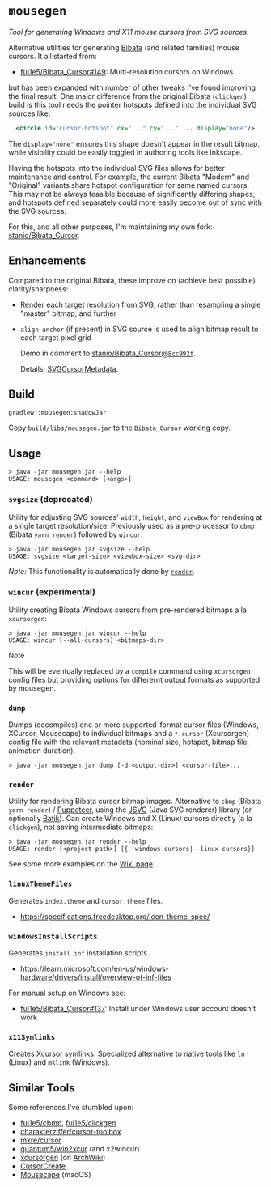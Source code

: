 # `mousegen`

_Tool for generating Windows and X11 mouse cursors from SVG sources._

Alternative utilities for generating
[Bibata](https://github.com/ful1e5/Bibata_Cursor) (and related families) mouse
cursors.  It all started from:

-   [ful1e5/Bibata_Cursor#149](https://github.com/ful1e5/Bibata_Cursor/issues/149):
    Multi-resolution cursors on Windows

but has been expanded with number of other tweaks I've found improving the
final result.  One major difference from the original Bibata (`clickgen`) build
is this tool needs the pointer hotspots defined into the individual SVG sources
like:

```xml
  <circle id="cursor-hotspot" cx="..." cy="..." ... display="none"/>
```

The `display="none"` ensures this shape doesn't appear in the result bitmap,
while visibility could be easily toggled in authoring tools like Inkscape.

Having the hotspots into the individual SVG files allows for better maintenance
and control.  For example, the current Bibata "Modern" and "Original" variants
share hotspot configuration for same named cursors.  This may not be always
feasible because of significantly differing shapes, and hotspots defined
separately could more easily become out of sync with the SVG sources.

For this, and all other purposes, I'm maintaining my own fork:
[stanio/Bibata_Cursor](https://github.com/stanio/Bibata_Cursor).

## Enhancements

Compared to the original Bibata, these improve on (achieve best possible)
clarity/sharpness:

-   Render each target resolution from SVG, rather than resampling a single
    "master" bitmap; and further
-   `align-anchor` (if present) in SVG source is used to align bitmap result to
    each target pixel grid

    Demo in comment to [stanio/Bibata_Cursor@`8cc992f`](https://github.com/stanio/Bibata_Cursor/commit/8cc992faefc8d9327957d0d7a58b0ac1687bcc5f#commitcomment-131173743).

    Details: [SVGCursorMetadata](src/main/java/io/github/stanio/mousegen/svg/SVGCursorMetadata.java).

## Build

    gradlew :mousegen:shadowJar

Copy `build/libs/mousegen.jar` to the `Bibata_Cursor` working copy.

## Usage

    > java -jar mousegen.jar --help
    USAGE: mousegen <command> [<args>]

### `svgsize` (deprecated)

Utility for adjusting SVG sources' `width`, `height`, and `viewBox` for
rendering at a single target resolution/size.  Previously used as a
pre-processor to `cbmp` (Bibata `yarn render`) followed by `wincur`.

    > java -jar mousegen.jar svgsize --help
    USAGE: svgsize <target-size> <viewbox-size> <svg-dir>

_Note:_ This functionality is automatically done by [`render`](#render).

### `wincur` (experimental)

Utility creating Bibata Windows cursors from pre-rendered bitmaps a la
`xcursorgen`:

    > java -jar mousegen.jar wincur --help
    USAGE: wincur [--all-cursors] <bitmaps-dir>

> [!NOTE]
> This will be eventually replaced by a `compile` command using `xcursorgen`
> config files but providing options for differernt output formats as supported
> by mousegen.

### `dump`

Dumps (decompiles) one or more supported-format cursor files (Windows, XCursor,
Mousecape) to individual bitmaps and a `*.cursor` (Xcursorgen) config file with
the relevant metadata (nominal size, hotspot, bitmap file, animation duration).

    > java -jar mousegen.jar dump [-d <output-dir>] <cursor-file>...

### `render`

Utility for rendering Bibata cursor bitmap images.  Alternative to `cbmp`
(Bibata `yarn render`) / [Puppeteer](https://pptr.dev/), using the
[JSVG](https://github.com/weisJ/jsvg) (Java SVG renderer) library (or
optionally [Batik](https://xmlgraphics.apache.org/batik/)).  Can create
Windows and X (Linux) cursors directly (a la `clickgen`), not saving
intermediate bitmaps:

    > java -jar mousegen.jar render --help
    USAGE: render [<project-path>] [{--windows-cursors|--linux-cursors}]

See some more examples on the
[Wiki page](https://github.com/stanio/stanio-misc/wiki/mousegen).

### `linuxThemeFiles`

Generates `index.theme` and `cursor.theme` files.

-   https://specifications.freedesktop.org/icon-theme-spec/

### `windowsInstallScripts`

Generates `install.inf` installation scripts.

-   https://learn.microsoft.com/en-us/windows-hardware/drivers/install/overview-of-inf-files

For manual setup on Windows see:

-   [ful1e5/Bibata_Cursor#137](https://github.com/ful1e5/Bibata_Cursor/issues/137#issuecomment-1731713946):
    Install under Windows user account doesn't work

### `x11Symlinks`

Creates Xcursor symlinks.  Specialized alternative to native tools like
`ln` (Linux) and `mklink` (Windows).

## Similar Tools

Some references I've stumbled upon:

-   [ful1e5/cbmp](https://github.com/ful1e5/cbmp),
    [ful1e5/clickgen](https://github.com/ful1e5/clickgen)
-   [charakterziffer/cursor-toolbox](https://github.com/charakterziffer/cursor-toolbox)
-   [mxre/cursor](https://github.com/mxre/cursor)
-   [quantum5/win2xcur](https://github.com/quantum5/win2xcur) (and x2wincur)
-   [xcursorgen](https://gitlab.freedesktop.org/xorg/app/xcursorgen)
    (on [ArchWiki](https://wiki.archlinux.org/title/Xcursorgen))
-   [CursorCreate](https://github.com/isaacrobinson2000/CursorCreate)
-   [Mousecape](https://github.com/alexzielenski/Mousecape) (macOS)
